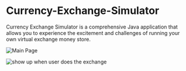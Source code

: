# Currency-Exchange-Simulator
Currency Exchange Simulator is a comprehensive Java application that allows you to experience the excitement and challenges of running your own virtual exchange money store.

![Main Page](https://github.com/lizaesterque/Currency-Exchange-Simulator/assets/118083403/8a899d5d-6e63-4723-b17f-6f60c0aec0f0)

![show up when user does the exchange](https://github.com/lizaesterque/Currency-Exchange-Simulator/assets/118083403/f607eac8-7157-4009-b5a1-15d39e796e3a)

